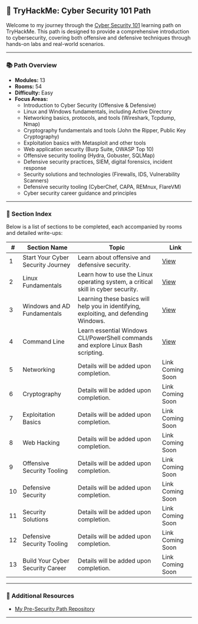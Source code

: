 ## 🧠 TryHackMe: Cyber Security 101 Path

Welcome to my journey through the [Cyber Security 101](https://tryhackme.com/path/outline/cybersecurity101) learning path on TryHackMe. This path is designed to provide a comprehensive introduction to cybersecurity, covering both offensive and defensive techniques through hands-on labs and real-world scenarios.

---

### 📚 Path Overview

- **Modules:** 13
- **Rooms:** 54
- **Difficulty:** Easy
- **Focus Areas:**
  - Introduction to Cyber Security (Offensive & Defensive)
  - Linux and Windows fundamentals, including Active Directory
  - Networking basics, protocols, and tools (Wireshark, Tcpdump, Nmap)
  - Cryptography fundamentals and tools (John the Ripper, Public Key Cryptography)
  - Exploitation basics with Metasploit and other tools
  - Web application security (Burp Suite, OWASP Top 10)
  - Offensive security tooling (Hydra, Gobuster, SQLMap)
  - Defensive security practices, SIEM, digital forensics, incident response
  - Security solutions and technologies (Firewalls, IDS, Vulnerability Scanners)
  - Defensive security tooling (CyberChef, CAPA, REMnux, FlareVM)
  - Cyber security career guidance and principles

---

### 📁 Section Index

Below is a list of sections to be completed, each accompanied by rooms and detailed write-ups:

| #  | Section Name                         | Topic                                                                    | Link                                                                |
|----|--------------------------------------|--------------------------------------------------------------------------|---------------------------------------------------------------------|
| 1  | Start Your Cyber Security Journey    | Learn about offensive and defensive security.                            | [View](https://github.com/MQKGitHub/Introduction-to-Cyber-Security) |
| 2  | Linux Fundamentals                   | Learn how to use the Linux operating system, a critical skill in cyber security. | [View](https://github.com/MQKGitHub/Linux-Fundamentals) |
| 3  | Windows and AD Fundamentals          | Learning these basics will help you in identifying, exploiting, and defending Windows. | [View](https://github.com/MQKGitHub/Windows-Fundamentals) |
| 4  | Command Line                         | Learn essential Windows CLI/PowerShell commands and explore Linux Bash scripting. | [View](https://github.com/MQKGitHub/Command-Line/) |
| 5  | Networking                           | Details will be added upon completion.                                   | Link Coming Soon                                                    |
| 6  | Cryptography                         | Details will be added upon completion.                                   | Link Coming Soon                                                    |
| 7  | Exploitation Basics                  | Details will be added upon completion.                                   | Link Coming Soon                                                    |
| 8  | Web Hacking                          | Details will be added upon completion.                                   | Link Coming Soon                                                    |
| 9  | Offensive Security Tooling           | Details will be added upon completion.                                   | Link Coming Soon                                                    |
| 10 | Defensive Security                   | Details will be added upon completion.                                   | Link Coming Soon                                                    |
| 11 | Security Solutions                   | Details will be added upon completion.                                   | Link Coming Soon                                                    |
| 12 | Defensive Security Tooling           | Details will be added upon completion.                                   | Link Coming Soon                                                    |
| 13 | Build Your Cyber Security Career     | Details will be added upon completion.                                   | Link Coming Soon                                                    |

---

### 🔗 Additional Resources

- [My Pre-Security Path Repository](https://github.com/MQKGitHub/Pre-Security)

---
